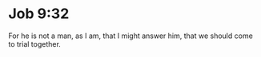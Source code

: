 # Job 9:32

For he is not a man, as I am, that I might answer him, that we should come to trial together.
